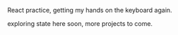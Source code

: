 React practice, getting my hands on the keyboard again.

exploring state here soon, more projects to come.
